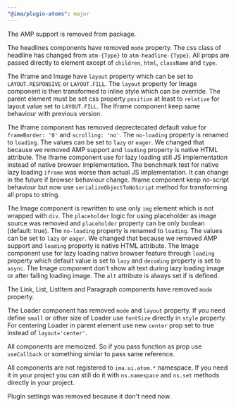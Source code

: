 ```yaml
---
"@ima/plugin-atoms": major
---
```


The AMP support is removed from package.

The headlines components have removed `mode` property. The css class of headline has changed from `atm-{Type}` to `atm-headline-{Type}`. All props are passed directly to element except of `children`, `html`, `className` and `type`.

The Iframe and Image have `layout` property which can be set to `LAYOUT.RESPONSIVE` or `LAYOUT.FILL`. The `layout` property for Image component is then transformed to inline style which can be override. The parent element must be set css property `position` at least to `relative` for layout value set to `LAYOUT.FILL`. The Iframe component keep same behaviour with previous version. 

The Iframe component has removed deprectecated default value for `frameBorder: '0'` and `scrolling: 'no'`. The `no-loading` property is renamed to `loading`. The values can be set to `lazy` or `eager`. We changed that because we removed AMP support and `loading` property is native HTML attribute. The Iframe component use for lazy loading still JS implementation instead of native browser implementation. The benchmark test for native lazy loading `iframe` was worse than actual JS implementation. It can change in the future if browser behaviour change. Iframe component keep no-script behaviour but now use `serializeObjectToNoScript` method for transforming all props to string.

The Image component is rewritten to use only `img` element which is not wrapped with `div`. The `placeholder` logic for using placeholder as image source was removed and `placeholder` property can be only boolean (default: true). The `no-loading` property is renamed to `loading`. The values can be set to `lazy` or `eager`. We changed that because we removed AMP support and `loading` property is native HTML attribute. The Image component use for lazy loading native browser feature through `loading` property which default value is set to `lazy` and `decoding` property is set to `async`. The Image component don't show alt text during lazy loading image or after failing loading image. The `alt` attribute is always set if is defined.

The Link, List, ListItem and Paragraph components have removed `mode` property.

The Loader component has removed `mode` and `layout` property. If you need define `small` or other size of Loader use `fontSize` directly in `style` property. For centering Loader in parent element use new `center` prop set to true instead of `layout='center'`.

All components are memoized. So if you pass function as prop use `useCallback` or something similar to pass same reference.

All components are not registered to `ima.ui.atom.*` namespace. If you need it in your project you can still do it with `ns.namespace` and `ns.set` methods directly in your project.

Plugin settings was removed because it don't need now.